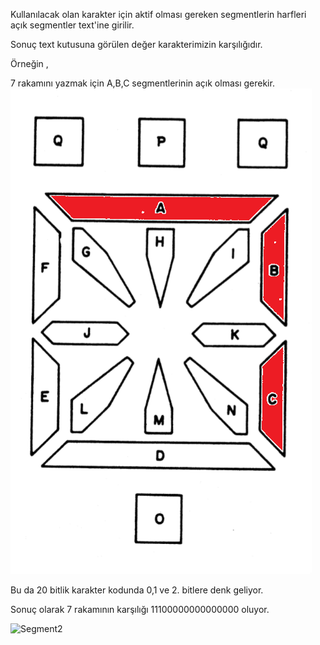 Kullanılacak olan karakter için aktif olması gereken segmentlerin harfleri açık segmentler text'ine girilir.

Sonuç text kutusuna görülen değer karakterimizin karşılığıdır.

Örneğin ,

7 rakamını yazmak için A,B,C segmentlerinin açık olması gerekir.
![Segment](image.png)




Bu da 20 bitlik karakter kodunda 0,1 ve 2. bitlere denk geliyor.

Sonuç olarak 7 rakamının karşılığı 11100000000000000 oluyor.


![Segment2](SegmentGeneratorSS.png.png)

